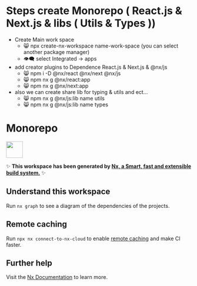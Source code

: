 # Steps create Monorepo ( React.js & Next.js & libs ( Utils & Types ))

- Create Main work space
  - :smile_cat: npx create-nx-workspace name-work-space
 (you can select another package manager)
  - :eye_speech_bubble: select Integrated -> apps 
- add creator plugins to Dependence React.js & Next.js & @nx/js
  - :smile_cat: npm i -D @nx/react @nx/next @nx/js
  - :smile_cat: npm nx g @nx/react:app
  - :smile_cat: npm nx g @nx/next:app
- also we can create share lib for typing & utils and ect...
  - :smile_cat: npm nx g @nx/js:lib name utils
  - :smile_cat: npm nx g @nx/js:lib name types


# Monorepo

<a alt="Nx logo" href="https://nx.dev" target="_blank" rel="noreferrer"><img src="https://raw.githubusercontent.com/nrwl/nx/master/images/nx-logo.png" width="45"></a>

✨ **This workspace has been generated by [Nx, a Smart, fast and extensible build system.](https://nx.dev)** ✨

## Understand this workspace

Run `nx graph` to see a diagram of the dependencies of the projects.

## Remote caching

Run `npx nx connect-to-nx-cloud` to enable [remote caching](https://nx.app) and make CI faster.

## Further help

Visit the [Nx Documentation](https://nx.dev) to learn more.
